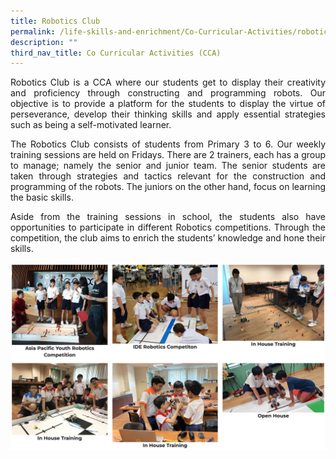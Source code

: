```yaml
---
title: Robotics Club
permalink: /life-skills-and-enrichment/Co-Curricular-Activities/robotics/
description: ""
third_nav_title: Co Curricular Activities (CCA)
---
```

<p align="justify">
Robotics Club is a CCA where our students get to display their creativity and proficiency through constructing and programming robots. Our objective is to provide a platform for the students to display the virtue of perseverance, develop their thinking skills and apply essential strategies such as being a self-motivated learner.
</p>
  
<p align="justify">
The Robotics Club consists of students from Primary 3 to 6. Our weekly training sessions are held on Fridays. There are 2 trainers, each has a group to manage; namely the senior and junior team. The senior students are taken through strategies and tactics relevant for the construction and programming of the robots. The juniors on the other hand, focus on learning the basic skills. </p>

  
<p align="justify">
Aside from the training sessions in school, the students also have opportunities to participate in different Robotics competitions. Through the competition, the club aims to enrich the students’ knowledge and hone their skills.
	</p>
	

![](/images/robotics1.png)
